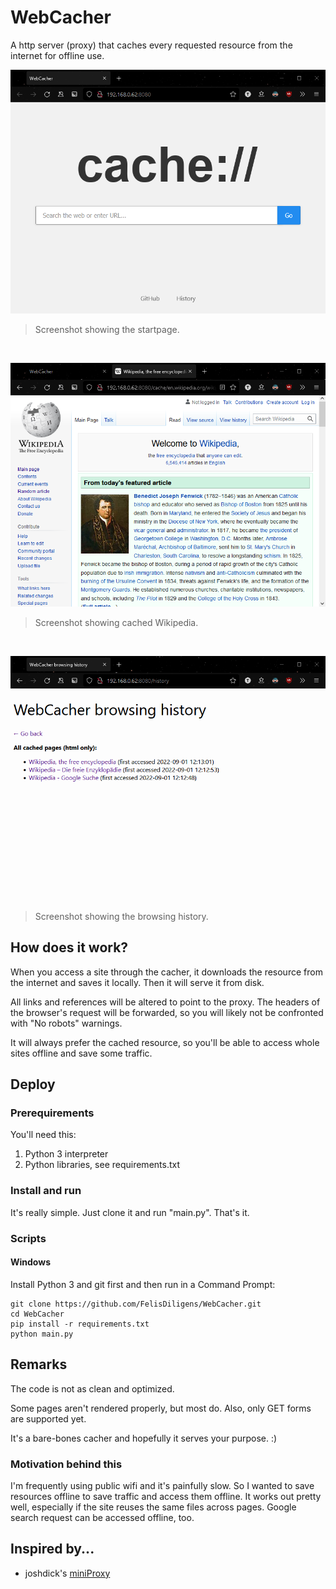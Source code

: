 # WebCacher
A http server (proxy) that caches every requested resource from the internet for offline use.

![Screenshot](https://github.com/FelisDiligens/WebCacher/raw/master/screenshots/index.png)
> Screenshot showing the startpage.

<br>

![Screenshot](https://github.com/FelisDiligens/WebCacher/raw/master/screenshots/wiki.png)
> Screenshot showing cached Wikipedia.

<br>

![Screenshot](https://github.com/FelisDiligens/WebCacher/raw/master/screenshots/history.png)
> Screenshot showing the browsing history.

## How does it work?
When you access a site through the cacher, it downloads the resource from the internet and saves it locally.
Then it will serve it from disk.

All links and references will be altered to point to the proxy.
The headers of the browser's request will be forwarded, so you will likely not be confronted with "No robots" warnings.

It will always prefer the cached resource, so you'll be able to access whole sites offline and save some traffic.

## Deploy
### Prerequirements
You'll need this:
1. Python 3 interpreter
2. Python libraries, see requirements.txt

### Install and run
It's really simple.
Just clone it and run "main.py".
That's it.

### Scripts
#### Windows
Install Python 3 and git first and then run in a Command Prompt:
```batch
git clone https://github.com/FelisDiligens/WebCacher.git
cd WebCacher
pip install -r requirements.txt
python main.py
```

## Remarks
The code is not as clean and optimized.

Some pages aren't rendered properly, but most do.
Also, only GET forms are supported yet.

It's a bare-bones cacher and hopefully it serves your purpose. :)

### Motivation behind this
I'm frequently using public wifi and it's painfully slow.
So I wanted to save resources offline to save traffic and access them offline.
It works out pretty well, especially if the site reuses the same files across pages.
Google search request can be accessed offline, too.

## Inspired by...
* joshdick's [miniProxy](https://github.com/joshdick/miniProxy)
